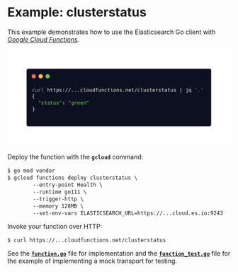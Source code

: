 # Example: clusterstatus

This example demonstrates how to use the Elasticsearch Go client with
[_Google Cloud Functions_](https://cloud.google.com/functions/docs/concepts/go-runtime).

 ![Screenshot](screenshot.png)

Deploy the function with the **`gcloud`** command:

```
$ go mod vendor
$ gcloud functions deploy clusterstatus \
	    --entry-point Health \
	    --runtime go111 \
	    --trigger-http \
	    --memory 128MB \
	    --set-env-vars ELASTICSEARCH_URL=https://...cloud.es.io:9243
```

Invoke your function over HTTP:

```
$ curl https://...cloudfunctions.net/clusterstatus
```

See the **[`function.go`](./function.go)** file for implementation and the **[`function_test.go`](./function_test.go)** file for the example of implementing a mock transport for testing.
